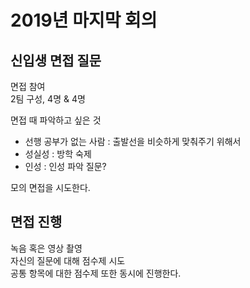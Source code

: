 # 2019년 마지막 회의

## 신입생 면접 질문

면접 참여  
2팀 구성, 4명 & 4명  
  
면접 때 파악하고 싶은 것  
- 선행 공부가 없는 사람 : 출발선을 비슷하게 맞춰주기 위해서
- 성실성 : 방학 숙제
- 인성 : 인성 파악 질문?

모의 면접을 시도한다.

## 면접 진행

녹음 혹은 영상 촬영  
자신의 질문에 대해 점수제 시도  
공통 항목에 대한 점수제 또한 동시에 진행한다.